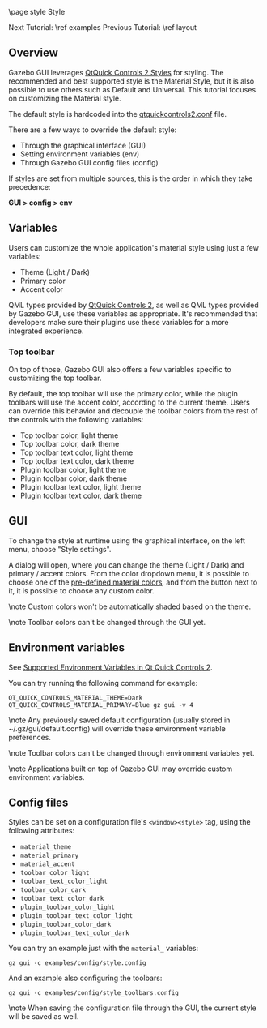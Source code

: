 \page style Style

Next Tutorial: \ref examples
Previous Tutorial: \ref layout

## Overview

Gazebo GUI leverages
[QtQuick Controls 2 Styles](https://doc.qt.io/qt-5.9/qtquickcontrols2-styles.html)
for styling. The recommended and best supported style is the Material Style,
but it is also possible to use others such as Default and Universal. This tutorial
focuses on customizing the Material style.

The default style is hardcoded into the
[qtquickcontrols2.conf](https://github.com/gazebosim/gz-gui/blob/main/include/gz/gui/qtquickcontrols2.conf)
file.

There are a few ways to override the default style:

* Through the graphical interface (GUI)
* Setting environment variables (env)
* Through Gazebo GUI config files (config)

If styles are set from multiple sources, this is the order in which they take precedence:

**GUI > config > env**

## Variables

Users can customize the whole application's material style using just a few variables:

* Theme (Light / Dark)
* Primary color
* Accent color

QML types provided by
[QtQuick Controls 2](https://doc.qt.io/qt-5/qtquick-controls2-qmlmodule.html),
as well as QML types provided by Gazebo GUI, use these variables as appropriate.
It's recommended that developers make sure their plugins use these variables
for a more integrated experience.

### Top toolbar

On top of those, Gazebo GUI also offers a few variables specific to customizing
the top toolbar.

By default, the top toolbar will use the primary color, while the plugin toolbars will
use the accent color, according to the current theme. Users can override this behavior
and decouple the toolbar colors from the rest of the controls with the following
variables:

* Top toolbar color, light theme
* Top toolbar color, dark theme
* Top toolbar text color, light theme
* Top toolbar text color, dark theme
* Plugin toolbar color, light theme
* Plugin toolbar color, dark theme
* Plugin toolbar text color, light theme
* Plugin toolbar text color, dark theme

## GUI

To change the style at runtime using the graphical interface, on the left menu,
choose "Style settings".

A dialog will open, where you can change the theme (Light / Dark) and primary /
accent colors. From the color dropdown menu, it is possible to choose one of the
[pre-defined material colors](https://doc.qt.io/qt-5.9/qtquickcontrols2-material.html#pre-defined-material-colors),
and from the button next to it, it is possible to choose any custom color.

\note Custom colors won't be automatically shaded based on the theme.

\note Toolbar colors can't be changed through the GUI yet.

## Environment variables

See
[Supported Environment Variables in Qt Quick Controls 2](https://doc.qt.io/qt-5.9/qtquickcontrols2-environment.html).

You can try running the following command for example:

    QT_QUICK_CONTROLS_MATERIAL_THEME=Dark QT_QUICK_CONTROLS_MATERIAL_PRIMARY=Blue gz gui -v 4

\note Any previously saved default configuration (usually stored in ~/.gz/gui/default.config) will override
these environment variable preferences.

\note Toolbar colors can't be changed through environment variables yet.

\note Applications built on top of Gazebo GUI may override custom environment variables.

## Config files

Styles can be set on a configuration file's `<window><style>` tag, using the following
attributes:

* `material_theme`
* `material_primary`
* `material_accent`
* `toolbar_color_light`
* `toolbar_text_color_light`
* `toolbar_color_dark`
* `toolbar_text_color_dark`
* `plugin_toolbar_color_light`
* `plugin_toolbar_text_color_light`
* `plugin_toolbar_color_dark`
* `plugin_toolbar_text_color_dark`

You can try an example just with the `material_` variables:

    gz gui -c examples/config/style.config

And an example also configuring the toolbars:

    gz gui -c examples/config/style_toolbars.config

\note When saving the configuration file through the GUI, the current style
will be saved as well.
